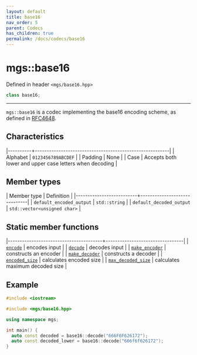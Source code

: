 ```yaml
---
layout: default
title: base16
nav_order: 5
parent: Codecs
has_children: true
permalink: /docs/codecs/base16
---
```


# mgs::base16

Defined in header `<mgs/base16.hpp>`

```cpp
class base16;
```

---

`mgs::base16` is a codec implementing the base16 encoding scheme, as defined in [RFC4648](https://tools.ietf.org/html/rfc4648).

## Characteristics

|----------+---------------------------------------------------------|
| Alphabet | `0123456789ABCDEF`                                      |
| Padding  | None                                                    |
| Case     | Accepts both lower and upper case letters when decoding |

## Member types

| Member type              | Definition                   |
|--------------------------+------------------------------|
| `default_encoded_output` | `std::string`                |
| `default_decoded_output` | `std::vector<unsigned char>` |

## Static member functions

|----------------------------------------+---------------------------------|
| [`encode`](encode)                     | encodes input                   |
| [`decode`](decode)                     | decodes input                   |
| [`make_encoder`](make_encoder)         | constructs an encoder           |
| [`make_decoder`](make_decoder)         | constructs a decoder            |
| [`encoded_size`](encoded_size)         | calculates encoded size         |
| [`max_decoded_size`](max_decoded_size) | calculates maximum decoded size |

## Example

```cpp
#include <iostream>

#include <mgs/base16.hpp>

using namespace mgs;

int main() {
  auto const decoded = base16::decode("666F6F626172");
  auto const decoded_lower = base16::decode("666f6f626172");
}
```
